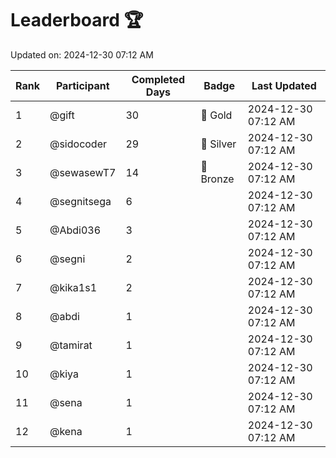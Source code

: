 # Leaderboard 🏆

Updated on: 2024-12-30 07:12 AM

| Rank | Participant       | Completed Days | Badge      | Last Updated         |
|------|-------------------|----------------|------------|----------------------|
| 1    | @gift             | 30             | 🏅 Gold     | 2024-12-30 07:12 AM |
| 2    | @sidocoder        | 29             | 🥈 Silver   | 2024-12-30 07:12 AM |
| 3    | @sewasewT7        | 14             | 🥉 Bronze   | 2024-12-30 07:12 AM |
| 4    | @segnitsega       | 6              |            | 2024-12-30 07:12 AM |
| 5    | @Abdi036          | 3              |            | 2024-12-30 07:12 AM |
| 6    | @segni            | 2              |            | 2024-12-30 07:12 AM |
| 7    | @kika1s1          | 2              |            | 2024-12-30 07:12 AM |
| 8    | @abdi             | 1              |            | 2024-12-30 07:12 AM |
| 9    | @tamirat          | 1              |            | 2024-12-30 07:12 AM |
| 10   | @kiya             | 1              |            | 2024-12-30 07:12 AM |
| 11   | @sena             | 1              |            | 2024-12-30 07:12 AM |
| 12   | @kena             | 1              |            | 2024-12-30 07:12 AM |
